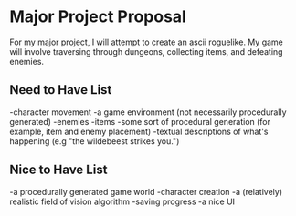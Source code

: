 # Major Project Proposal
For my major project, I will attempt to create an ascii roguelike. My game will involve traversing through dungeons, collecting items, and defeating enemies.

## Need to Have List
-character movement
-a game environment (not necessarily procedurally generated)
-enemies
-items
-some sort of procedural generation (for example, item and enemy placement)
-textual descriptions of what's happening (e.g "the wildebeest strikes you.")


## Nice to Have List
-a procedurally generated game world
-character creation
-a (relatively) realistic field of vision algorithm
-saving progress
-a nice UI

